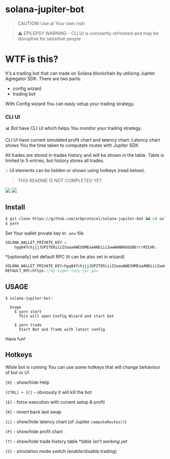 # solana-jupiter-bot

> CAUTION! Use at Your own risk! 

> ⚠️ EPILEPSY WARNING - CLI UI is constantly refreshed and may be disruptive for sensitive people

# WTF is this?

It's a trading bot that can trade on Solana blockchain by utilizing Jupiter Agregator SDK.
There are two parts:

- config wizard
- trading bot

With Config wizard You can easly setup your trading strategy.

### CLI UI

📊 Bot have CLI UI which helps You monitor your trading strategy.

CLI UI have current simulated profit chart and latency chart. Latency chart shows You the time taken to computate routes with Jupiter SDK.

All trades are stored in trades history and will be shown in the table. Table is limited to 5 entries, but history stores all trades.

💡 UI elements can be hidden or shown using hotkeys (read below).

> THIS README IS NOT COMPLETED YET.

![](https://github.com/arbprotocol/solana-jupiter-bot/blob/main/gif1.gif)
![](https://github.com/arbptocool/solana-jupiter-bot/blob/main/gif2.gif)

## Install

```bash
$ git clone https://github.com/arbprotocol/solana-jupiter-bot && cd solana-jupiter-bot
$ yarn
```

Set Your wallet private key in `.env` file

```js
SOLANA_WALLET_PRIVATE_KEY =
	hgq847chjjjJUPITERiiiISaaaAWESOMEaaANDiiiIwwWANNAbbbBErrrRICHh;
```

\*[optionally] set default RPC (it can be also set in wizard)

```js
SOLANA_WALLET_PRIVATE_KEY=hgq847chjjjJUPITERiiiISaaaAWESOMEaaANDiiiIwwWANNAbbbBErrrRICHh
DEFAULT_RPC=https://my-super-lazy-rpc.gov
```

## USAGE

```
$ solana-jupiter-bot:

  Usage
    $ yarn start
      This will open Config Wizard and start bot

    $ yarn trade
      Start Bot and Trade with latest config
```

Have fun!

## Hotkeys

While bot is running You can use some hotkeys that will change behaviour of bot or UI

`[H]` - show/hide Help

`[CTRL] + [C]` - obviously it will kill the bot

`[E]` - force execution with current setup & profit

`[R]` - revert back last swap

`[L]` - show/hide latency chart (of Jupiter `computeRoutes()`)

`[P]` - show/hide profit chart

`[T]` - show/hide trade history table \*_table isn't working yet_

`[S]` - simulation mode switch (enable/disable trading)
